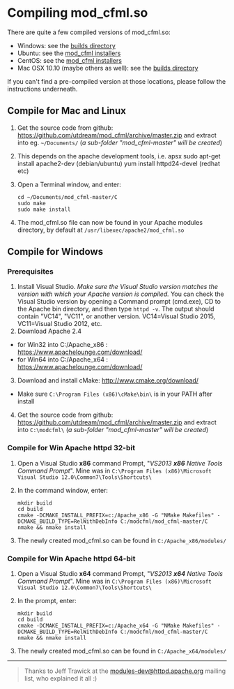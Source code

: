 # Compiling mod_cfml.so

There are quite a few compiled versions of mod_cfml.so:

- Windows: see the [builds directory](builds/)
- Ubuntu: see the [mod_cfml installers](https://github.com/utdream/CFML-Installers/tree/master/lucee/linux/sys/mod_cfml)
- CentOS: see the [mod_cfml installers](https://github.com/utdream/CFML-Installers/tree/master/lucee/linux/sys/mod_cfml)
- Mac OSX 10.10 (maybe others as well): see the [builds directory](builds/)

If you can't find a pre-compiled version at those locations, please follow the instructions underneath.

## Compile for Mac and Linux

1. Get the source code from github: https://github.com/utdream/mod_cfml/archive/master.zip
    and extract into eg. `~/Documents/` (_a sub-folder "mod_cfml-master" will be created_)
    
2. This depends on the apache development tools, i.e. apsx
    sudo apt-get install apache2-dev (debian/ubuntu)
    yum install httpd24-devel (redhat etc)

3. Open a Terminal window, and enter:

    ```
    cd ~/Documents/mod_cfml-master/C
    sudo make
    sudo make install
    ```

4. The mod_cfml.so file can now be found in your Apache modules directory, by default at `/usr/libexec/apache2/mod_cfml.so`

## Compile for Windows

### Prerequisites

1.  Install Visual Studio.
    *Make sure the Visual Studio version matches the version with which your Apache version is compiled.*
     You can check the Visual Studio version by opening a Command prompt (cmd.exe), CD to the Apache bin directory, and then type `httpd -v`.
     The output should contain "VC14", "VC11", or another version. VC14=Visual Studio 2015, VC11=Visual Studio 2012, etc.
2. Download Apache 2.4
 - for Win32 into C:/Apache_x86 : https://www.apachelounge.com/download/
 - for Win64 into C:/Apache_x64 : https://www.apachelounge.com/download/
3. Download and install cMake: http://www.cmake.org/download/
 - Make sure `C:\Program Files (x86)\cMake\bin\` is in your PATH after install
4. Get the source code from github: https://github.com/utdream/mod_cfml/archive/master.zip
    and extract into `C:\modcfml\` (_a sub-folder "mod_cfml-master" will be created_)

### Compile for Win Apache httpd 32-bit

1. Open a Visual Studio **x86** command Prompt, "_VS2013 **x86** Native Tools Command Prompt_". Mine was in `C:\Program Files (x86)\Microsoft Visual Studio 12.0\Common7\Tools\Shortcuts\`
2. In the command window, enter:

    ```
    mkdir build
    cd build
    cmake -DCMAKE_INSTALL_PREFIX=c:/Apache_x86 -G "NMake Makefiles" -DCMAKE_BUILD_TYPE=RelWithDebInfo C:/modcfml/mod_cfml-master/C
    nmake && nmake install
    ```

3. The newly created mod_cfml.so can be found in `C:/Apache_x86/modules/`

### Compile for Win Apache httpd 64-bit

1. Open a Visual Studio **x64** command Prompt, "_VS2013 **x64** Native Tools Command Prompt_".
   Mine was in `C:\Program Files (x86)\Microsoft Visual Studio 12.0\Common7\Tools\Shortcuts\`
2. In the prompt, enter:

    ```
    mkdir build
    cd build
    cmake -DCMAKE_INSTALL_PREFIX=c:/Apache_x64 -G "NMake Makefiles" -DCMAKE_BUILD_TYPE=RelWithDebInfo C:/modcfml/mod_cfml-master/C
    nmake && nmake install
    ```

3. The newly created mod_cfml.so can be found in `C:/Apache_x64/modules/`

---------
> Thanks to Jeff Trawick at the modules-dev@httpd.apache.org mailing list, who explained it all :)

